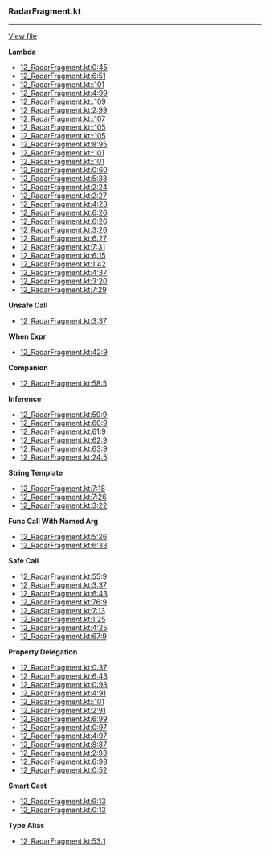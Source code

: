 ### RadarFragment.kt
---
[View file](files/12_RadarFragment.kt)

**Lambda**

 - [12_RadarFragment.kt:0:45](files/12_RadarFragment.kt#L0:)
 - [12_RadarFragment.kt:6:51](files/12_RadarFragment.kt#L6:)
 - [12_RadarFragment.kt::101](files/12_RadarFragment.kt#L:1)
 - [12_RadarFragment.kt:4:99](files/12_RadarFragment.kt#L4:)
 - [12_RadarFragment.kt::109](files/12_RadarFragment.kt#L:1)
 - [12_RadarFragment.kt:2:99](files/12_RadarFragment.kt#L2:)
 - [12_RadarFragment.kt::107](files/12_RadarFragment.kt#L:1)
 - [12_RadarFragment.kt::105](files/12_RadarFragment.kt#L:1)
 - [12_RadarFragment.kt::105](files/12_RadarFragment.kt#L:1)
 - [12_RadarFragment.kt:8:95](files/12_RadarFragment.kt#L8:)
 - [12_RadarFragment.kt::101](files/12_RadarFragment.kt#L:1)
 - [12_RadarFragment.kt::101](files/12_RadarFragment.kt#L:1)
 - [12_RadarFragment.kt:0:60](files/12_RadarFragment.kt#L0:)
 - [12_RadarFragment.kt:5:33](files/12_RadarFragment.kt#L5:)
 - [12_RadarFragment.kt:2:24](files/12_RadarFragment.kt#L2:)
 - [12_RadarFragment.kt:2:27](files/12_RadarFragment.kt#L2:)
 - [12_RadarFragment.kt:4:28](files/12_RadarFragment.kt#L4:)
 - [12_RadarFragment.kt:6:26](files/12_RadarFragment.kt#L6:)
 - [12_RadarFragment.kt:6:26](files/12_RadarFragment.kt#L6:)
 - [12_RadarFragment.kt:3:26](files/12_RadarFragment.kt#L3:)
 - [12_RadarFragment.kt:6:27](files/12_RadarFragment.kt#L6:)
 - [12_RadarFragment.kt:7:31](files/12_RadarFragment.kt#L7:)
 - [12_RadarFragment.kt:6:15](files/12_RadarFragment.kt#L6:)
 - [12_RadarFragment.kt:1:42](files/12_RadarFragment.kt#L1:)
 - [12_RadarFragment.kt:4:37](files/12_RadarFragment.kt#L4:)
 - [12_RadarFragment.kt:3:20](files/12_RadarFragment.kt#L3:)
 - [12_RadarFragment.kt:7:29](files/12_RadarFragment.kt#L7:)

**Unsafe Call**

 - [12_RadarFragment.kt:3:37](files/12_RadarFragment.kt#L3:)

**When Expr**

 - [12_RadarFragment.kt:42:9](files/12_RadarFragment.kt#L42)

**Companion**

 - [12_RadarFragment.kt:58:5](files/12_RadarFragment.kt#L58)

**Inference**

 - [12_RadarFragment.kt:59:9](files/12_RadarFragment.kt#L59)
 - [12_RadarFragment.kt:60:9](files/12_RadarFragment.kt#L60)
 - [12_RadarFragment.kt:61:9](files/12_RadarFragment.kt#L61)
 - [12_RadarFragment.kt:62:9](files/12_RadarFragment.kt#L62)
 - [12_RadarFragment.kt:63:9](files/12_RadarFragment.kt#L63)
 - [12_RadarFragment.kt:24:5](files/12_RadarFragment.kt#L24)

**String Template**

 - [12_RadarFragment.kt:7:18](files/12_RadarFragment.kt#L7:)
 - [12_RadarFragment.kt:7:26](files/12_RadarFragment.kt#L7:)
 - [12_RadarFragment.kt:3:22](files/12_RadarFragment.kt#L3:)

**Func Call With Named Arg**

 - [12_RadarFragment.kt:5:26](files/12_RadarFragment.kt#L5:)
 - [12_RadarFragment.kt:6:33](files/12_RadarFragment.kt#L6:)

**Safe Call**

 - [12_RadarFragment.kt:55:9](files/12_RadarFragment.kt#L55)
 - [12_RadarFragment.kt:3:37](files/12_RadarFragment.kt#L3:)
 - [12_RadarFragment.kt:6:43](files/12_RadarFragment.kt#L6:)
 - [12_RadarFragment.kt:76:9](files/12_RadarFragment.kt#L76)
 - [12_RadarFragment.kt:7:13](files/12_RadarFragment.kt#L7:)
 - [12_RadarFragment.kt:1:25](files/12_RadarFragment.kt#L1:)
 - [12_RadarFragment.kt:4:25](files/12_RadarFragment.kt#L4:)
 - [12_RadarFragment.kt:67:9](files/12_RadarFragment.kt#L67)

**Property Delegation**

 - [12_RadarFragment.kt:0:37](files/12_RadarFragment.kt#L0:)
 - [12_RadarFragment.kt:6:43](files/12_RadarFragment.kt#L6:)
 - [12_RadarFragment.kt:0:93](files/12_RadarFragment.kt#L0:)
 - [12_RadarFragment.kt:4:91](files/12_RadarFragment.kt#L4:)
 - [12_RadarFragment.kt::101](files/12_RadarFragment.kt#L:1)
 - [12_RadarFragment.kt:2:91](files/12_RadarFragment.kt#L2:)
 - [12_RadarFragment.kt:6:99](files/12_RadarFragment.kt#L6:)
 - [12_RadarFragment.kt:0:97](files/12_RadarFragment.kt#L0:)
 - [12_RadarFragment.kt:4:97](files/12_RadarFragment.kt#L4:)
 - [12_RadarFragment.kt:8:87](files/12_RadarFragment.kt#L8:)
 - [12_RadarFragment.kt:2:93](files/12_RadarFragment.kt#L2:)
 - [12_RadarFragment.kt:6:93](files/12_RadarFragment.kt#L6:)
 - [12_RadarFragment.kt:0:52](files/12_RadarFragment.kt#L0:)

**Smart Cast**

 - [12_RadarFragment.kt:9:13](files/12_RadarFragment.kt#L9:)
 - [12_RadarFragment.kt:0:13](files/12_RadarFragment.kt#L0:)

**Type Alias**

 - [12_RadarFragment.kt:53:1](files/12_RadarFragment.kt#L53)
